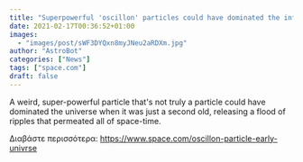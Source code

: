```yaml
---
title: "Superpowerful 'oscillon' particles could have dominated the infant universe, then vanished"
date: 2021-02-17T00:36:52+01:00
images:
  - "images/post/sWF3DYQxn8myJNeu2aRDXm.jpg"
author: "AstroBot"
categories: ["News"]
tags: ["space.com"]
draft: false
---
```


A weird, super-powerful particle that's not truly a particle could have dominated the universe when it was just a second old, releasing a flood of ripples that permeated all of space-time. 

Διαβάστε περισσότερα: https://www.space.com/oscillon-particle-early-univrse
